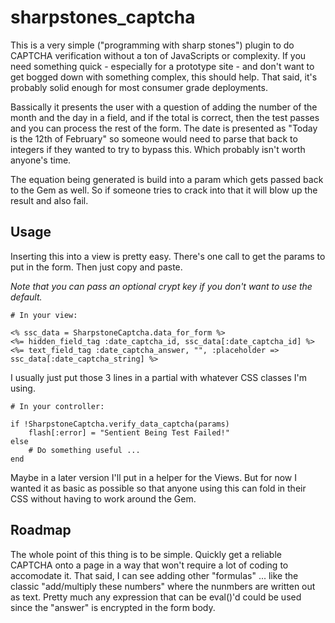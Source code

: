 # sharpstones_captcha

This is a very simple ("programming with sharp stones") plugin to do CAPTCHA verification without a ton of JavaScripts or complexity. If you need something quick - especially for a prototype site - and don't want to get bogged down with something complex, this should help. That said, it's probably solid enough for most consumer grade deployments.

Bassically it presents the user with a question of adding the number of the month and the day in a field, and if the total is correct, then the test passes and you can process the rest of the form. The date is presented as "Today is the 12th of February" so someone would need to parse that back to integers if they wanted to try to bypass this. Which probably isn't worth anyone's time.

The equation being generated is build into a param which gets passed back to the Gem as well. So if someone tries to crack into that it will blow up the result and also fail.

## Usage

Inserting this into a view is pretty easy. There's one call to get the params to put in the form. Then just copy and paste.

_Note that you can pass an optional crypt key if you don't want to use the default._

```
# In your view:

<% ssc_data = SharpstoneCaptcha.data_for_form %>
<%= hidden_field_tag :date_captcha_id, ssc_data[:date_captcha_id] %>
<%= text_field_tag :date_captcha_answer, "", :placeholder => ssc_data[:date_captcha_string] %>
```

I usually just put those 3 lines in a partial with whatever CSS classes I'm using.

```
# In your controller:

if !SharpstoneCaptcha.verify_data_captcha(params)
    flash[:error] = "Sentient Being Test Failed!"
else
    # Do something useful ...
end
```

Maybe in a later version I'll put in a helper for the Views. But for now I wanted it as basic as possible so that anyone using this can fold in their CSS without having to work around the Gem.

## Roadmap

The whole point of this thing is to be simple. Quickly get a reliable CAPTCHA onto a page in a way that won't require a lot of coding to accomodate it. That said, I can see adding other "formulas" ... like the classic "add/multiply these numbers" where the nunmbers are written out as text. Pretty much any expression that can be eval()'d could be used since the "answer" is encrypted in the form body.
